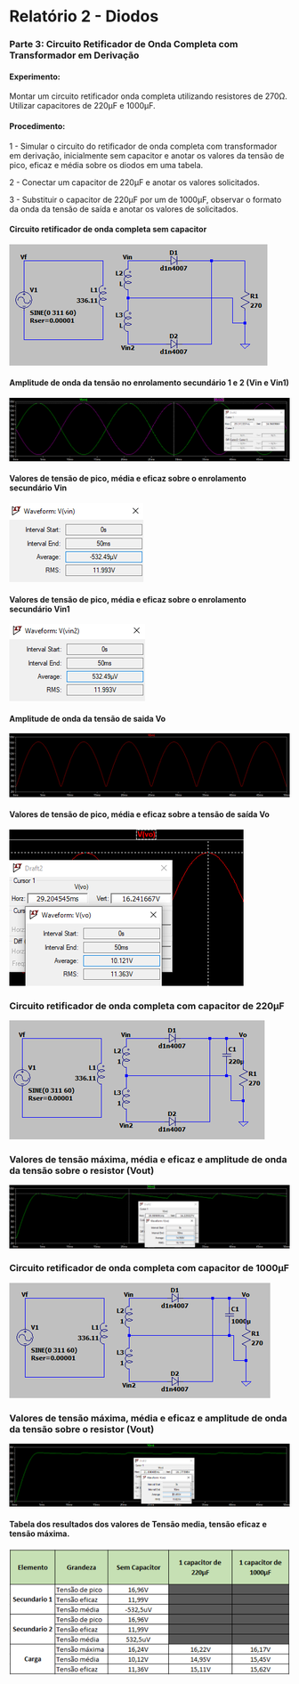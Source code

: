 # Relatório 2 - Diodos

### Parte 3: Circuito Retificador de Onda Completa com Transformador em Derivação

#### Experimento:

Montar um circuito retificador onda completa utilizando resistores de 270Ω.
Utilizar capacitores de 220μF e 1000μF.

#### Procedimento:

1 - Simular o circuito do retificador de onda completa com transformador em derivação, inicialmente sem capacitor e anotar os valores da tensão de pico, eficaz e média sobre os diodos em uma tabela.

2 - Conectar um capacitor de 220μF e anotar os valores solicitados.

3 - Substituir o capacitor de 220μF por um de 1000μF, observar o formato da onda da tensão de saída e anotar os valores de solicitados.

#### Circuito retificador de onda completa sem capacitor

![nome](/relatorio_eletronica_1/circuitoderi.png)

#### Amplitude de onda da tensão no enrolamento secundário 1 e 2 (Vin e Vin1)

![nome](/relatorio_eletronica_1/vin1vin2.png)

#### Valores de tensão de pico, média e eficaz sobre o enrolamento secundário Vin

![nome](/relatorio_eletronica_1/vinbla.png)

#### Valores de tensão de pico, média e eficaz sobre o enrolamento secundário Vin1

![nome](/relatorio_eletronica_1/vin1bla.png)

#### Amplitude de onda da tensão de saida Vo

![nome](/relatorio_eletronica_1/vobla.png)

#### Valores de tensão de pico, média e eficaz sobre a tensão de saída Vo

![nome](/relatorio_eletronica_1/vobla1.png)

### Circuito retificador de onda completa com capacitor de 220μF

![nome](/relatorio_eletronica_1/capacibla.png)

### Valores de tensão máxima, média e eficaz e amplitude de onda da tensão sobre o resistor (Vout)

![nome](/relatorio_eletronica_1/voutbla.png)

### Circuito retificador de onda completa com capacitor de 1000μF

![nome](/relatorio_eletronica_1/vo2bla.png)

### Valores de tensão máxima, média e eficaz e amplitude de onda da tensão sobre o resistor (Vout)

![nome](/relatorio_eletronica_1/vout2bla.png)

#### Tabela dos resultados dos valores de Tensão media, tensão eficaz e tensão máxima.

![nome](/relatorio_eletronica_1/planilha3.png)
